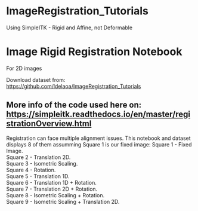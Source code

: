 # ImageRegistration_Tutorials
Using SimpleITK - Rigid and Affine, not Deformable

# Image Rigid Registration Notebook 
For 2D images

Download dataset from: https://github.com/ldelaoa/ImageRegistration_Tutorials

More info of the code used here on: https://simpleitk.readthedocs.io/en/master/registrationOverview.html
----------------

Registration can face multiple alignment issues. 
This notebook and dataset displays 8 of them assumming Square 1 is our fixed image:
Square 1 - Fixed Image.  
Square 2 - Translation 2D.  
Square 3 - Isometric Scaling.  
Square 4 - Rotation.  
Square 5 - Translation 1D.  
Square 6 - Translation 1D + Rotation.  
Square 7 - Translation 2D + Rotation.  
Square 8 - Isometric Scaling + Rotation.  
Square 9 - Isometric Scaling + Translation 2D.  

